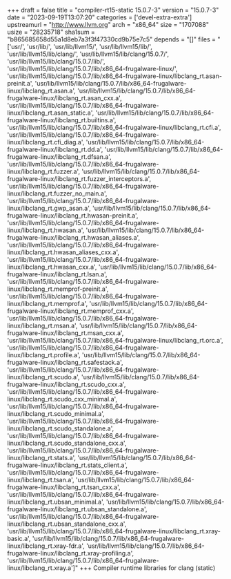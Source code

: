 +++
draft = false
title = "compiler-rt15-static 15.0.7-3"
version = "15.0.7-3"
date = "2023-09-19T13:07:20"
categories = ['devel-extra-extra']
upstreamurl = "http://www.llvm.org"
arch = "x86_64"
size = "1707088"
usize = "28235718"
sha1sum = "b865685658d55a1d8eb7a3f3f47330cd9b75e7c5"
depends = "[]"
files = "['usr/', 'usr/lib/', 'usr/lib/llvm15/', 'usr/lib/llvm15/lib/', 'usr/lib/llvm15/lib/clang/', 'usr/lib/llvm15/lib/clang/15.0.7/', 'usr/lib/llvm15/lib/clang/15.0.7/lib/', 'usr/lib/llvm15/lib/clang/15.0.7/lib/x86_64-frugalware-linux/', 'usr/lib/llvm15/lib/clang/15.0.7/lib/x86_64-frugalware-linux/libclang_rt.asan-preinit.a', 'usr/lib/llvm15/lib/clang/15.0.7/lib/x86_64-frugalware-linux/libclang_rt.asan.a', 'usr/lib/llvm15/lib/clang/15.0.7/lib/x86_64-frugalware-linux/libclang_rt.asan_cxx.a', 'usr/lib/llvm15/lib/clang/15.0.7/lib/x86_64-frugalware-linux/libclang_rt.asan_static.a', 'usr/lib/llvm15/lib/clang/15.0.7/lib/x86_64-frugalware-linux/libclang_rt.builtins.a', 'usr/lib/llvm15/lib/clang/15.0.7/lib/x86_64-frugalware-linux/libclang_rt.cfi.a', 'usr/lib/llvm15/lib/clang/15.0.7/lib/x86_64-frugalware-linux/libclang_rt.cfi_diag.a', 'usr/lib/llvm15/lib/clang/15.0.7/lib/x86_64-frugalware-linux/libclang_rt.dd.a', 'usr/lib/llvm15/lib/clang/15.0.7/lib/x86_64-frugalware-linux/libclang_rt.dfsan.a', 'usr/lib/llvm15/lib/clang/15.0.7/lib/x86_64-frugalware-linux/libclang_rt.fuzzer.a', 'usr/lib/llvm15/lib/clang/15.0.7/lib/x86_64-frugalware-linux/libclang_rt.fuzzer_interceptors.a', 'usr/lib/llvm15/lib/clang/15.0.7/lib/x86_64-frugalware-linux/libclang_rt.fuzzer_no_main.a', 'usr/lib/llvm15/lib/clang/15.0.7/lib/x86_64-frugalware-linux/libclang_rt.gwp_asan.a', 'usr/lib/llvm15/lib/clang/15.0.7/lib/x86_64-frugalware-linux/libclang_rt.hwasan-preinit.a', 'usr/lib/llvm15/lib/clang/15.0.7/lib/x86_64-frugalware-linux/libclang_rt.hwasan.a', 'usr/lib/llvm15/lib/clang/15.0.7/lib/x86_64-frugalware-linux/libclang_rt.hwasan_aliases.a', 'usr/lib/llvm15/lib/clang/15.0.7/lib/x86_64-frugalware-linux/libclang_rt.hwasan_aliases_cxx.a', 'usr/lib/llvm15/lib/clang/15.0.7/lib/x86_64-frugalware-linux/libclang_rt.hwasan_cxx.a', 'usr/lib/llvm15/lib/clang/15.0.7/lib/x86_64-frugalware-linux/libclang_rt.lsan.a', 'usr/lib/llvm15/lib/clang/15.0.7/lib/x86_64-frugalware-linux/libclang_rt.memprof-preinit.a', 'usr/lib/llvm15/lib/clang/15.0.7/lib/x86_64-frugalware-linux/libclang_rt.memprof.a', 'usr/lib/llvm15/lib/clang/15.0.7/lib/x86_64-frugalware-linux/libclang_rt.memprof_cxx.a', 'usr/lib/llvm15/lib/clang/15.0.7/lib/x86_64-frugalware-linux/libclang_rt.msan.a', 'usr/lib/llvm15/lib/clang/15.0.7/lib/x86_64-frugalware-linux/libclang_rt.msan_cxx.a', 'usr/lib/llvm15/lib/clang/15.0.7/lib/x86_64-frugalware-linux/libclang_rt.orc.a', 'usr/lib/llvm15/lib/clang/15.0.7/lib/x86_64-frugalware-linux/libclang_rt.profile.a', 'usr/lib/llvm15/lib/clang/15.0.7/lib/x86_64-frugalware-linux/libclang_rt.safestack.a', 'usr/lib/llvm15/lib/clang/15.0.7/lib/x86_64-frugalware-linux/libclang_rt.scudo.a', 'usr/lib/llvm15/lib/clang/15.0.7/lib/x86_64-frugalware-linux/libclang_rt.scudo_cxx.a', 'usr/lib/llvm15/lib/clang/15.0.7/lib/x86_64-frugalware-linux/libclang_rt.scudo_cxx_minimal.a', 'usr/lib/llvm15/lib/clang/15.0.7/lib/x86_64-frugalware-linux/libclang_rt.scudo_minimal.a', 'usr/lib/llvm15/lib/clang/15.0.7/lib/x86_64-frugalware-linux/libclang_rt.scudo_standalone.a', 'usr/lib/llvm15/lib/clang/15.0.7/lib/x86_64-frugalware-linux/libclang_rt.scudo_standalone_cxx.a', 'usr/lib/llvm15/lib/clang/15.0.7/lib/x86_64-frugalware-linux/libclang_rt.stats.a', 'usr/lib/llvm15/lib/clang/15.0.7/lib/x86_64-frugalware-linux/libclang_rt.stats_client.a', 'usr/lib/llvm15/lib/clang/15.0.7/lib/x86_64-frugalware-linux/libclang_rt.tsan.a', 'usr/lib/llvm15/lib/clang/15.0.7/lib/x86_64-frugalware-linux/libclang_rt.tsan_cxx.a', 'usr/lib/llvm15/lib/clang/15.0.7/lib/x86_64-frugalware-linux/libclang_rt.ubsan_minimal.a', 'usr/lib/llvm15/lib/clang/15.0.7/lib/x86_64-frugalware-linux/libclang_rt.ubsan_standalone.a', 'usr/lib/llvm15/lib/clang/15.0.7/lib/x86_64-frugalware-linux/libclang_rt.ubsan_standalone_cxx.a', 'usr/lib/llvm15/lib/clang/15.0.7/lib/x86_64-frugalware-linux/libclang_rt.xray-basic.a', 'usr/lib/llvm15/lib/clang/15.0.7/lib/x86_64-frugalware-linux/libclang_rt.xray-fdr.a', 'usr/lib/llvm15/lib/clang/15.0.7/lib/x86_64-frugalware-linux/libclang_rt.xray-profiling.a', 'usr/lib/llvm15/lib/clang/15.0.7/lib/x86_64-frugalware-linux/libclang_rt.xray.a']"
+++
Compiler runtime libraries for clang (static)